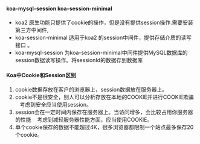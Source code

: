 #### koa-mysql-session koa-session-minimal
- koa2 原生功能只提供了cookie的操作，但是没有提供session操作.需要安装第三方中间件,
- koa-session-minimal 适用于koa2 的session中间件，提供存储介质的读写接口 。
- koa-mysql-session 为koa-session-minimal中间件提供MySQL数据库的session数据读写操作。将sessionId的数据存到数据库


#### Koa中Cookie和Session区别
1. cookie数据存放在客户的浏览器上，session数据放在服务器上。
2. cookie不是很安全，别人可以分析存放在本地的COOKIE并进行COOKIE欺骗
   考虑到安全应当使用session。
3. session会在一定时间内保存在服务器上。当访问增多，会比较占用你服务器的性能
   考虑到减轻服务器性能方面，应当使用COOKIE。
4. 单个cookie保存的数据不能超过4K，很多浏览器都限制一个站点最多保存20个cookie。

